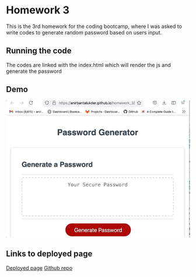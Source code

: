 # Homework 3

This is the 3rd homework for the coding bootcamp, where I was asked to write codes to generate random password based on users input.

## Running the code

The codes are linked with the index.html which will render the js and generate the password

## Demo
![ Password Generator](pwd_gntr.gif)

## Links to deployed page
[Deployed page](https://anirbantalukder.github.io/homework_3/)
[Github repo](https://github.com/AnirbanTalukder/homework_3)